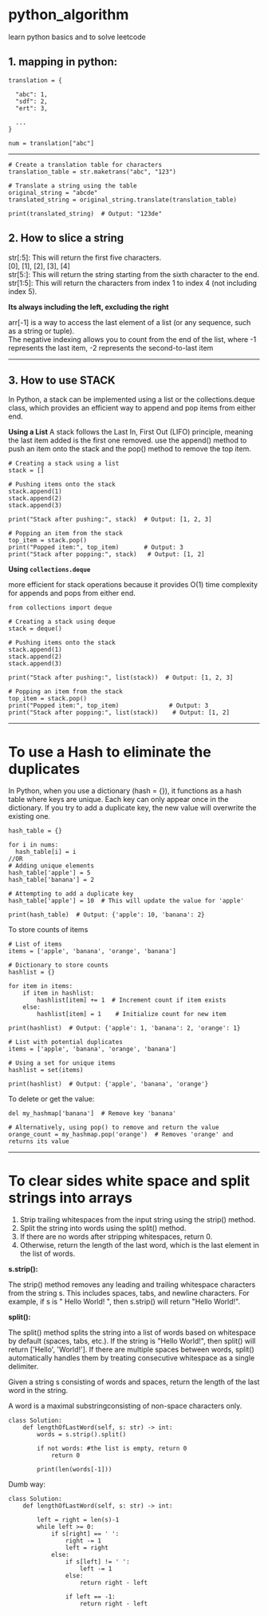 # python_algorithm
learn python basics and to solve leetcode

## 1. mapping in python:
```
translation = {

  "abc": 1,
  "sdf": 2,
  "ert": 3,

  ...
}

num = translation["abc"]
```
_____
```
# Create a translation table for characters
translation_table = str.maketrans("abc", "123")

# Translate a string using the table
original_string = "abcde"
translated_string = original_string.translate(translation_table)

print(translated_string)  # Output: "123de"

```

## 2. How to slice a string
str[:5]: This will return the first five characters. </br>
[0], [1], [2], [3], [4] </br>
str[5:]: This will return the string starting from the sixth character to the end. </br>
str[1:5]: This will return the characters from index 1 to index 4 (not including index 5). </br>

**Its always including the left, excluding the right**

arr[-1] is a way to access the last element of a list (or any sequence, such as a string or tuple). </br>
The negative indexing allows you to count from the end of the list, where -1 represents the last item, -2 represents the second-to-last item

______

## 3. How to use STACK

In Python, a stack can be implemented using a list or the collections.deque class, which provides an efficient way to append and pop items from either end. 

**Using a List**
A stack follows the Last In, First Out (LIFO) principle, meaning the last item added is the first one removed. use the append() method to push an item onto the stack and the pop() method to remove the top item.
```
# Creating a stack using a list
stack = []

# Pushing items onto the stack
stack.append(1)
stack.append(2)
stack.append(3)

print("Stack after pushing:", stack)  # Output: [1, 2, 3]

# Popping an item from the stack
top_item = stack.pop()
print("Popped item:", top_item)       # Output: 3
print("Stack after popping:", stack)   # Output: [1, 2]

```

**Using ```collections.deque```**

more efficient for stack operations because it provides O(1) time complexity for appends and pops from either end.
```
from collections import deque

# Creating a stack using deque
stack = deque()

# Pushing items onto the stack
stack.append(1)
stack.append(2)
stack.append(3)

print("Stack after pushing:", list(stack))  # Output: [1, 2, 3]

# Popping an item from the stack
top_item = stack.pop()
print("Popped item:", top_item)              # Output: 3
print("Stack after popping:", list(stack))    # Output: [1, 2]

```

_____

# To use a Hash to eliminate the duplicates

In Python, when you use a dictionary (hash = {}), it functions as a hash table where keys are unique. Each key can only appear once in the dictionary. If you try to add a duplicate key, the new value will overwrite the existing one.

```
hash_table = {}

for i in nums:
  hash_table[i] = i
//OR
# Adding unique elements
hash_table['apple'] = 5
hash_table['banana'] = 2

# Attempting to add a duplicate key
hash_table['apple'] = 10  # This will update the value for 'apple'

print(hash_table)  # Output: {'apple': 10, 'banana': 2}
```
To store counts of items
```
# List of items
items = ['apple', 'banana', 'orange', 'banana']

# Dictionary to store counts
hashlist = {}

for item in items:
    if item in hashlist:
        hashlist[item] += 1  # Increment count if item exists
    else:
        hashlist[item] = 1    # Initialize count for new item

print(hashlist)  # Output: {'apple': 1, 'banana': 2, 'orange': 1}

```

```
# List with potential duplicates
items = ['apple', 'banana', 'orange', 'banana']

# Using a set for unique items
hashlist = set(items)

print(hashlist)  # Output: {'apple', 'banana', 'orange'}

```

To delete or get the value:
```
del my_hashmap['banana']  # Remove key 'banana'

# Alternatively, using pop() to remove and return the value
orange_count = my_hashmap.pop('orange')  # Removes 'orange' and returns its value

```

______

# To clear sides white space and split strings into arrays

1. Strip trailing whitespaces from the input string using the strip() method.
2. Split the string into words using the split() method.
3. If there are no words after stripping whitespaces, return 0.
4. Otherwise, return the length of the last word, which is the last element in the list of words.

**s.strip():**

The strip() method removes any leading and trailing whitespace characters from the string s. This includes spaces, tabs, and newline characters.
For example, if s is " Hello World! ", then s.strip() will return "Hello World!".

**split():**

The split() method splits the string into a list of words based on whitespace by default (spaces, tabs, etc.).
If the string is "Hello World!", then split() will return ['Hello', 'World!'].
If there are multiple spaces between words, split() automatically handles them by treating consecutive whitespace as a single delimiter.

Given a string s consisting of words and spaces, return the length of the last word in the string.

A word is a maximal substringconsisting of non-space characters only.
```
class Solution:
    def lengthOfLastWord(self, s: str) -> int:
        words = s.strip().split()

        if not words: #the list is empty, return 0
            return 0

        print(len(words[-1]))
```
Dumb way:
```
class Solution:
    def lengthOfLastWord(self, s: str) -> int:
        
        left = right = len(s)-1
        while left >= 0:
            if s[right] == ' ':
                right -= 1
                left = right
            else:
                if s[left] != ' ':
                    left -= 1
                else:
                    return right - left

                if left == -1:
                    return right - left
```
